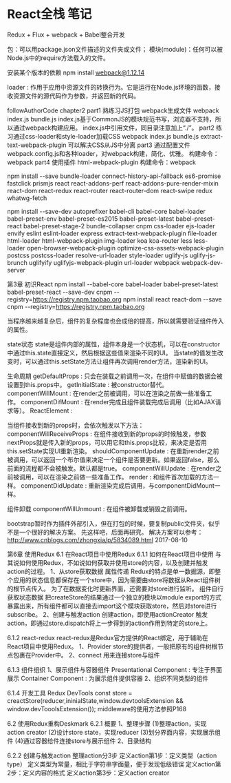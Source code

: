 # React全栈 笔记

Redux + Flux + webpack + Babel整合开发

包：可以用package.json文件描述的文件夹或文件；
模块(module)：任何可以被Node.js中的require方法载入的文件。

安装某个版本的依赖
npm install webpack@1.12.14

loader : 作用于应用中资源文件的转换行为。它是运行在Node.js环境的函数，接收资源文件的源代码作为参数，并返回新的代码。



followAuthorCode
    chapter2
        part1
            熟练习JS打包
            webpack生成文件 webpack index.js bundle.js
            index.js基于CommonJS的模块规范书写，浏览器不支持，所以通过webpack构建应用。
            index.js中引用文件，同目录注意加上“./”。
        part2
            练习通过css-loader和style-loader加载CSS
            webpack index.js bundle.js
            extract-text-webpack-plugin 可以解决CSS从JS中分离
        part3
            通过配置文件webpack.config.js和各种loader，对webpack构建，简化、优雅。
            构建命令：webpack
        part4
            使用插件 html-webpack-plugin
            构建命令：webpack

npm install --save bundle-loader connect-history-api-fallback es6-promise fastclick prismjs react react-addons-perf react-addons-pure-render-mixin react-dom react-redux react-router react-router-dom react-swipe redux whatwg-fetch

npm install --save-dev autoprefixer babel-cli babel-core babel-loader babel-preset-env babel-preset-es2015 babel-preset-latest babel-preset-react babel-preset-stage-2 bundle-collapser cnpm css-loader ejs-loader envify eslint eslint-loader express extract-text-webpack-plugin file-loader html-loader html-webpack-plugin img-loader koa koa-router less less-loader open-browser-webpack-plugin optimize-css-assets-webpack-plugin postcss postcss-loader resolve-url-loader style-loader uglify-js uglify-js-brunch uglifyify uglifyjs-webpack-plugin url-loader webpack webpack-dev-server


第3章 初识React
    npm install --babel-core babel-loader babel-preset-latest babel-preset-react --save-dev cnpm --registry=https://registry.npm.taobao.org
    npm install react react-dom --save cnpm --registry=https://registry.npm.taobao.org

当程序越来越复杂后，组件的复杂程度也会成倍的提高，所以就需要验证组件传入的属性。

state状态
    state是组件内部的属性，组件本身是一个状态机，可以在constructor中通过this.state直接定义，然后根据这些值来渲染不同的UI。
    当state的值发生改变时，可以通过this.setState方法让组件再次调用render方法，渲染新的UI。


生命周期
getDefaultProps : 只会在装载之前调用一次，在组件中赋值的数据会被设置到this.props中。
getInitialState : 被constructor替代。
componentWillMount : 在render之前被调用，可以在渲染之前做一些准备工作。
componentDifMount : 在render完成且组件装载完成后调用（比如AJAX请求等）。
ReactElement :

当组件接收到新的props时，会依次触发以下方法：
componentWillReceiveProps : 在组件接收到新的props的时候触发，参数nextProps就是传入新的props，可以用它和this.props比较，来决定是否用this.setState实现UI重新渲染。
shouldComponentUpdate : 在重新render之前被调用，可以返回一个布尔值来决定一个组件是否要更新。如果返回false，那么前面的流程都不会被触发。默认都是true。
componentWillUpdate : 在render之前被调用，可以在渲染之前做一些准备工作。
render : 和组件首次加载的方法一样。
componentDidUpdate : 重新渲染完成后调用，与componentDidMount一样。

组件卸载
componentWillUnmount : 在组件被卸载或销毁之前调用。


bootstrap暂时作为插件外部引入，但在打包的时候，要复制public文件夹，似乎不是一个很好的解决方案。
先这样吧，后面再研究。
解决方案可以参考：http://www.cnblogs.com/zhongxia/p/5834089.html
2017-08-10


第6章 使用Redux
6.1 在React项目中使用Redux
6.1.1 如何在React项目中使用
    与其说如何使用Redux，不如说如何获取并使用store的内容，以及创建并触发action的过程。
1、从store获取数据
    属性传递
        Redux的特点是单一数据源，即整个应用的状态信息都保存在一个store中，因为需要由store将数据从React组件树的根节点传入。
        为了在数据变化时更新界面，还需要对store进行监听。
    组件自行获取状态数据
        把createStore的结果通过一个独立的模块以module export的方式暴露出来，所有组件都可以直接去import这个模块获取store，然后对store进行subscribe。
2、创建与触发action
    创建action，即使用actionCreator
    触发action，即通过store.dispatch将上一步得到的action作用到特定的store上。

6.1.2 react-redux
    react-redux是Redux官方提供的React绑定，用于辅助在React项目中使用Redux。
1、Provider
    store的提供者，一般把原有的组件树根节点包裹在Provider中。
2、connect
    用来连接store与组件

6.1.3 组件组织
1、展示组件与容器组件
    Presentational Component : 专注于界面展示
    Container Component : 为展示组件提供容器
2、组织不同类型的组件

6.1.4 开发工具
    Redux DevTools
        const store = creactStore(reducer,ininialState,window.devtoolsExtension && window.devTooolsExtension());
        middleware的使用方法参照P168

6.2 使用Redux重构Deskmark
6.2.1 概要
1、整理步骤
(1)整理action，实现action creator
(2)设计store state，实现reducer
(3)划分界面内容，实现展示组件
(4)通过容器给件连接store与展示组件
2、目录结构

6.2.2 创建与触发action
整理action分3步
定义action第1步：定义类型（action type）
定义类型为常量，相比于字符串字面量，便于发现低级错误
定义action第2步：定义内容的格式
定义action第3步：定义action creator






















